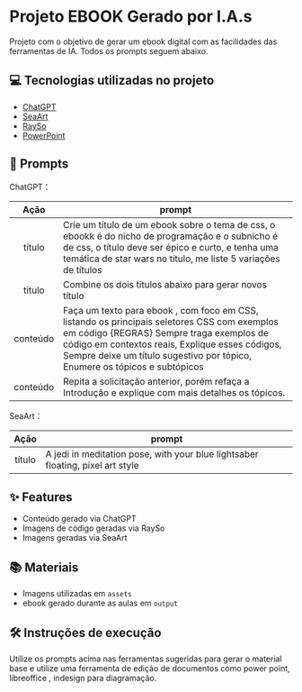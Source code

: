 # Projeto EBOOK Gerado por I.A.s

Projeto com o objetivo de gerar um ebook digital com as facilidades das ferramentas de IA. Todos os prompts seguem abaixo.

## 💻 Tecnologias utilizadas no projeto

- [ChatGPT](https://chat.openai.com/) 
- [SeaArt](https://www.seaart.ai/pt/)
- [RaySo](https://ray.so/)
- [PowerPoint](https://www.microsoft.com/en/microsoft-365/powerpoint)

## 🧠 Prompts


ChatGPT：

|   Ação   | prompt                                                                                              |
| :------: | ----------------------------------------------------------------------------------------------------|
|  título  | Crie um título de um ebook sobre o tema de css, o ebookk é do nicho de programação e o subnicho é de css, o título deve ser épico e curto, e tenha uma temática de star wars no título, me liste 5 variações de títulos                                                             |
|  título  | Combine os dois títulos abaixo para gerar novos título                                              |
| conteúdo | Faça um texto para ebook , com foco em CSS, listando os principais seletores CSS com exemplos em código {REGRAS} Sempre traga exemplos de código em contextos reais, Explique esses códigos, Sempre deixe um título sugestivo por tópico, Enumere os tópicos e subtópicos             |
| conteúdo | Repita  a solicitação anterior, porém refaça a Introdução e explique com mais detalhes os tópicos.  |


SeaArt：

|   Ação   | prompt                                                                                              |
| :------: | --------------------------------------------------------------------------------------------------- |
|  título  | A jedi in meditation pose, with your blue lightsaber floating, pixel art style                      |

## ✨ Features

- Conteúdo gerado via ChatGPT
- Imagens de código geradas via RaySo
- Imagens geradas via SeaArt

## 📚 Materiais

- Imagens utilizadas em `assets`
- ebook gerado durante as aulas em `output`

## 🛠️ Instruções de execução

Utilize os prompts acima nas ferramentas sugeridas para gerar o material base e utilize uma ferramenta de edição de documentos como power point, libreoffice , indesign para diagramação.
